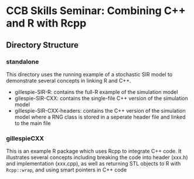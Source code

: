# CCB Skills Seminar: Combining C++ and R with Rcpp

## Directory Structure

### standalone

This directory uses the running example of a stochastic SIR model to demonstrate several concepts in linking R and C++.

  * gillespie-SIR-R: contains the full-R example of the simulation model
  * gilespie-SIR-CXX: contains the single-file C++ version of the simulation model
  * gillespie-SIR-CXX-headers: contains the C++ version of the simulation model where a RNG class is stored in a seperate header file and linked to the main file
  
### gillespieCXX

This is an example R package which uses Rcpp to integrate C++ code. It illustrates several concepts including breaking the code into header (xxx.h) and implementation (xxx.cpp), as well as returning STL objects to R with `Rcpp::wrap`, and using smart pointers in C++ code
